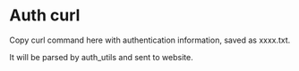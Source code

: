 # Auth curl

Copy curl command here with authentication information, saved as xxxx.txt.

It will be parsed by auth_utils and sent to website.

 